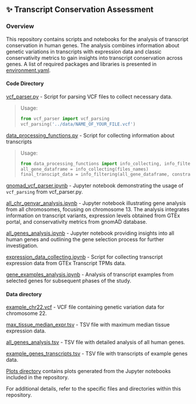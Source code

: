 ## ✨ Transcript Conservation Assessment

### Overview
This repository contains scripts and notebooks for the analysis of transcript conservation in human genes. 
The analysis combines information about genetic variations in transcripts with expression data and
classic conservativity metrics to gain insights into transcript conservation across genes. A list of required packages and libraries is presented in [environment.yaml](environment.yaml).

#### Code Directory

[vcf_parser.py](code/vcf_parser.py) - Script for parsing VCF files to collect necessary data.

> Usage:
> ```python
> from vcf_parser import vcf_parsing
> vcf_parsing('../data/NAME_OF_YOUR_FILE.vcf')
> ```

[data_processing_functions.py](code/data_processing_functions.py) - Script for collecting information about transcripts

> Usage:
> ```python
> from data_processing_functions import info_collecting, info_filtering
> all_gene_dataframe = info_collecting(files_names)
> final_transcipt_data = info_filtering(all_gene_dataframe, constraint_file, expression_file)
> ```

[gnomad_vcf_parser.ipynb](code/gnomad_vcf_parser.ipynb) - Jupyter notebook demonstrating the usage of `vcf_parsing` from vcf_parser.py.

[all_chr_genvar_analysis.ipynb](code/all_chr_genvar_analysis.ipynb) - Jupyter notebook illustrating gene analysis from all chromosomes,
focusing on chromosome 13.
The analysis integrates information on transcript variants, expression levels obtained from GTEx portal, and
conservativity metrics from gnomAD database.

[all_genes_analysis.ipynb](code/all_genes_analysis.ipynb) - Jupyter notebook providing insights into all human genes
and outlining the gene selection process for further investigation.

[expression_data_collecting.ipynb](code/expression_data_collecting.ipynb) - Script for collecting transcript expression data from GTEx Transcript TPMs data.

[gene_examples_analysis.ipynb](code/gene_examples_analysis.ipynb) - Analysis of transcript examples from selected genes for subsequent phases of the study.

#### Data directory

[example_chr22.vcf](data/example_chr22.vcf) - VCF file containing genetic variation data for chromosome 22.

[max_tissue_median_expr.tsv](data/max_tissue_median_expr.tsv) - TSV file with maximum median tissue expression data.

[all_genes_analysis.tsv](data/all_genes_analysis.tsv) - TSV file with detailed analysis of all human genes.

[example_genes_transcripts.tsv](data/example_genes_transcripts.tsv) - TSV file with transcripts of example genes data.

[Plots directory](data/plots) contains plots generated from the Jupyter notebooks included in the repository.

For additional details, refer to the specific files and directories within this repository.
